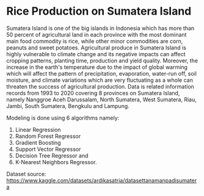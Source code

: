 # Rice Production on Sumatera Island

Sumatera Island is one of the big islands in Indonesia which has more than 50 percent of agricultural land in each province 
with the most dominant main food commodity is rice, 
while other minor commodities are corn, peanuts and sweet potatoes. 
Agricultural produce in Sumatera Island is highly vulnerable to climate change and its negative impacts can affect 
cropping patterns, planting time, production and yield quality. 
Moreover, the increase in the earth's temperature due to the impact of global warming which will affect 
the pattern of precipitation, evaporation, water-run off, soil moisture, and climate variations which are very fluctuating 
as a whole can threaten the success of agricultural production.
Data is related information records from 1993 to 2020 covering 8 provinces on Sumatera Island, 
namely Nanggroe Aceh Darussalam, North Sumatera, West Sumatera, Riau, Jambi, South Sumatera, Bengkulu and Lampung.

Modeling is done using 6 algorithms namely:
1. Linear Regression
2. Random Forest Regressor
3. Gradient Boosting
4. Support Vector Regressor
5. Decision Tree Regressor and
6. K-Nearest Neighbors Regressor.

Dataset source: https://www.kaggle.com/datasets/ardikasatria/datasettanamanpadisumatera
